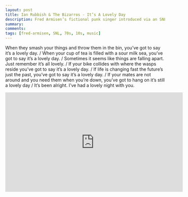 ```yaml
---
layout: post
title: Ian Rubbish & The Bizarros - It’s A Lovely Day
description: Fred Armisen’s fictional punk singer introduced via an SNL sketch titled The History of Punk.
summary: 
comments: 
tags: [fred-armisen, SNL, 70s, 10s, music]
---
```


When they smash your things and throw them in the bin, you’ve got to say it’s a lovely day. / When your cup of tea is filled with a sour milk sea, you’ve got to say it’s a lovely day. / Sometimes it seems like things are falling apart. Just remember it’s all lovely. / If your bike collides with where the wasps reside you’ve got to say it’s a lovely day. / If life is changing fast the future’s just the past, you’ve got to say it’s a lovely day. / If your mates are not around and you need them when you’re down, you’ve got to hang on it’s still a lovely day / It’s been alright. I’ve had a lovely night with you.

<div class="youtube-embed-container">
	<iframe width="560" height="315" src="https://www.youtube.com/embed/QuQylRsNdgk" title="YouTube video player" frameborder="0" allow="accelerometer; autoplay; clipboard-write; encrypted-media; gyroscope; picture-in-picture" allowfullscreen></iframe>
</div>